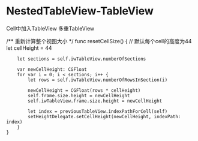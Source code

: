 # NestedTableView-TableView
Cell中加入TableView 多重TableView


/**
    重新计算整个视图大小
    */
    func resetCellSize() {
        // 默认每个cell的高度为44
        let cellHeight = 44
        
        let sections = self.iwTableView.numberOfSections
        
        var newCellHeight: CGFloat
        for var i = 0; i < sections; i++ {
            let rows = self.iwTableView.numberOfRowsInSection(i)
            
            newCellHeight = CGFloat(rows * cellHeight)
            self.frame.size.height = newCellHeight
            self.iwTableView.frame.size.height = newCellHeight
            
            let index = previousTableView.indexPathForCell(self)
            setHeightDelegate.setCellHeight(newCellHeight, indexPath: index)
        }
    }
